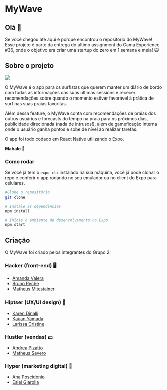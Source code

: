 # MyWave

## Olá 🌊

Se você chegou até aqui é porque encontrou o repositório do MyWave! Esse projeto é parte da entrega do último assignment do Gama Experience #36, onde o objetivo era criar uma startup do zero em 1 semana e meia! 🙀

## Sobre o projeto

<img src="./presentation.gif"/>

O MyWave é o app para os surfistas que querem manter um diário de bordo com todas as informações das suas ultimas sessions e rececer recomendações sobre quando o momento estiver favorável à prática de surf nas suas praias favoritas. 

Além dessa feature, o MyWave conta com recomendações de praias dos outros usuários e forecasts do tempo na praia para os próximos dias, publicidade direcionada (nada de intrusos!), além de gameficação interna onde o usuário ganha pontos e sobe de nível ao realizar tarefas.

O app foi todo codado em React Native utilizando o Expo.

__Mahalo__ 🌺

### Como rodar

Se você já tem o `expo-cli` instalado na sua máquina, você já pode clonar o repo e conferir o app rodando no seu emulador ou no client do Expo para celulares.

```bash
#Clone o repositório
git clone 

# Instale as dependências
npm install

# Inicie o ambiente de desenvolvimento no Expo
npm start
```

## Criação

O MyWave foi criado pelos integrantes do Grupo 2:

### Hacker (front-end) 🖥️

- [Amanda Valera](https://www.linkedin.com/in/amanda-atherino/)
- [Bruno Reche](https://www.linkedin.com/in/bruno-reche/)
- [Matheus Mitestainer](https://www.linkedin.com/in/mitestainer/)

### Hiptser (UX/UI design) 💅

- [Karen Dinalli](https://www.linkedin.com/in/karenmedrano/)
- [Kauan Yamada](https://www.linkedin.com/in/kauan-yamada/)
- [Larissa Cristine](https://www.linkedin.com/in/larissa-cp-silva/)

### Hustler (vendas) 💵

- [Andrea Pizatto](https://www.linkedin.com/in/andreapizatto/)
- [Matheus Severo](https://www.linkedin.com/in/matheusseverofernandes/)

### Hyper (marketing digital) 📢

- [Ana Poscidonio](https://www.linkedin.com/in/ana-carolina-poscidonio-mkt/)
- [Eslei Giarolla](https://www.linkedin.com/in/eslei-luis-giarolla/)